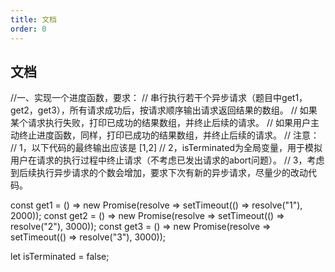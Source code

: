 ```yaml
---
title: 文档
order: 0
---
```


## 文档

<L name="4" src="https://blog.csdn.net/XH_jing/article/details/111313546"></L>

<L name="9" src="https://www.nowcoder.com/creation/manager/columnDetail/0DQQQm"></L>

<L name="github" src="https://github.com/semlinker/reactjs-interview-questions/blob/master/README.md#%E7%9B%AE%E5%BD%95"></L>

//一、实现一个进度函数，要求：
// 串行执行若干个异步请求（题目中get1，get2，get3），所有请求成功后，按请求顺序输出请求返回结果的数组。
// 如果某个请求执行失败，打印已成功的结果数组，并终止后续的请求。
// 如果用户主动终止进度函数，同样，打印已成功的结果数组，并终止后续的请求。
// 注意：
// 1，以下代码的最终输出应该是 [1,2]
// 2，isTerminated为全局变量，用于模拟用户在请求的执行过程中终止请求（不考虑已发出请求的abort问题）。
// 3，考虑到后续执行异步请求的个数会增加，要求下次有新的异步请求，尽量少的改动代码。

const get1 = () => new Promise(resolve => setTimeout(() => resolve("1"), 2000));
const get2 = () => new Promise(resolve => setTimeout(() => resolve("2"), 3000));
const get3 = () => new Promise(resolve => setTimeout(() => resolve("3"), 3000));

let isTerminated = false;